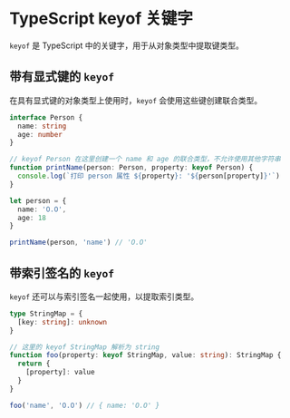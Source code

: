 # TypeScript keyof 关键字

`keyof` 是 TypeScript 中的关键字，用于从对象类型中提取键类型。

## 带有显式键的 `keyof`

在具有显式键的对象类型上使用时，`keyof` 会使用这些键创建联合类型。

```ts
interface Person {
  name: string
  age: number
}

// keyof Person 在这里创建一个 name 和 age 的联合类型，不允许使用其他字符串
function printName(person: Person, property: keyof Person) {
  console.log(`打印 person 属性 ${property}: '${person[property]}'`)
}

let person = {
  name: 'O.O',
  age: 18
}

printName(person, 'name') // 'O.O'
```

## 带索引签名的 `keyof`

`keyof` 还可以与索引签名一起使用，以提取索引类型。

```ts
type StringMap = {
  [key: string]: unknown
}

// 这里的 keyof StringMap 解析为 string
function foo(property: keyof StringMap, value: string): StringMap {
  return {
    [property]: value
  }
}

foo('name', 'O.O') // { name: 'O.O' }
```
